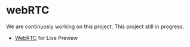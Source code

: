 # webRTC

We are continuosly working on this project. This project still in progress.
* [WebRTC](https://www.tarunmahajan.com/webrtc) for Live Preview
